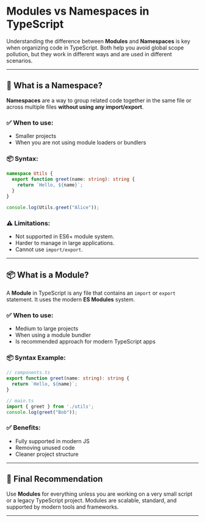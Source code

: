 # Modules vs Namespaces in TypeScript

Understanding the difference between **Modules** and **Namespaces** is key when organizing code in TypeScript. Both help you avoid global scope pollution, but they work in different ways and are used in different scenarios.

---

## 🧱 What is a Namespace?

**Namespaces** are a way to group related code together in the same file or across multiple files **without using any import/export**.

### ✅ When to use:
- Smaller projects
- When you are not using module loaders or bundlers

### 📦 Syntax:
```ts
namespace Utils {
  export function greet(name: string): string {
    return `Hello, ${name}`;
  }
}

console.log(Utils.greet("Alice"));
```

### ⚠️ Limitations:
- Not supported in ES6+ module system.
- Harder to manage in large applications.
- Cannot use `import/export`.

---

## 📦 What is a Module?

A **Module** in TypeScript is any file that contains an `import` or `export` statement. It uses the modern **ES Modules** system.

### ✅ When to use:
- Medium to large projects
- When using a module bundler
- Is recommended approach for modern TypeScript apps

### 📦 Syntax Example:
```ts
// components.ts
export function greet(name: string): string {
  return `Hello, ${name}`;
}

// main.ts
import { greet } from './utils';
console.log(greet("Bob"));
```

### ✅ Benefits:
- Fully supported in modern JS
- Removing unused code
- Cleaner project structure

---


## 🧠 Final Recommendation

Use **Modules** for everything unless you are working on a very small script or a legacy TypeScript project. Modules are scalable, standard, and supported by modern tools and frameworks.

---